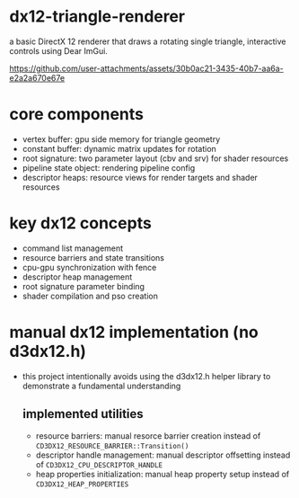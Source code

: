 # dx12-triangle-renderer
a basic DirectX 12 renderer that draws a rotating single triangle, interactive controls using Dear ImGui.

https://github.com/user-attachments/assets/30b0ac21-3435-40b7-aa6a-e2a2a670e67e

# core components
- vertex buffer: gpu side memory for triangle geometry
- constant buffer: dynamic matrix updates for rotation
- root signature: two parameter layout (cbv and srv) for shader resources
- pipeline state object: rendering pipeline config
- descriptor heaps: resource views for render targets and shader resources

# key dx12 concepts
- command list management
- resource barriers and state transitions
- cpu-gpu synchronization with fence
- descriptor heap management
- root signature parameter binding
- shader compilation and pso creation

# manual dx12 implementation (no d3dx12.h)
- this project intentionally avoids using the d3dx12.h helper library to demonstrate a fundamental understanding
  ## implemented utilities
    - resource barriers: manual resorce barrier creation instead of ``` CD3DX12_RESOURCE_BARRIER::Transition() ```
    - descriptor handle management: manual descriptor offsetting instead of ``` CD3DX12_CPU_DESCRIPTOR_HANDLE ```
    - heap properties initialization: manual heap property setup instead of ``` CD3DX12_HEAP_PROPERTIES ```
